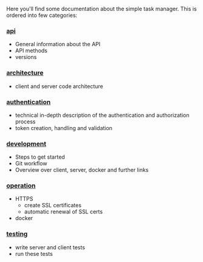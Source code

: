 Here you'll find some documentation about the simple task manager. This is ordered into few categories:

### [api](api/README.md)
* General information about the API
* API methods
* versions

### [architecture](architecture/README.md)
* client and server code architecture

### [authentication](authentication/README.md)
* technical in-depth description of the authentication and authorization process
* token creation, handling and validation

### [development](development/README.md)

* Steps to get started
* Git workflow
* Overview over client, server, docker and further links

### [operation](operation/README.md)
* HTTPS
    * create SSL certificates
    * automatic renewal of SSL certs
* docker

### [testing](testing/README.md)
* write server and client tests
* run these tests